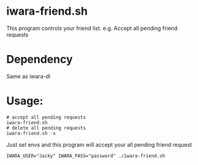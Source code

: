 # iwara-friend.sh

This program controls your friend list. e.g. Accept all pending friend requests

# Dependency

Same as iwara-dl

# Usage:
```
# accept all pending requests
iwara-friend.sh
# delete all pending requests
iwara-friend.sh -x
```
Just set envs and this program will accept your all pending friend request
```
IWARA_USER="Jacky" IWARA_PASS="password" ./iwara-friend.sh
```
